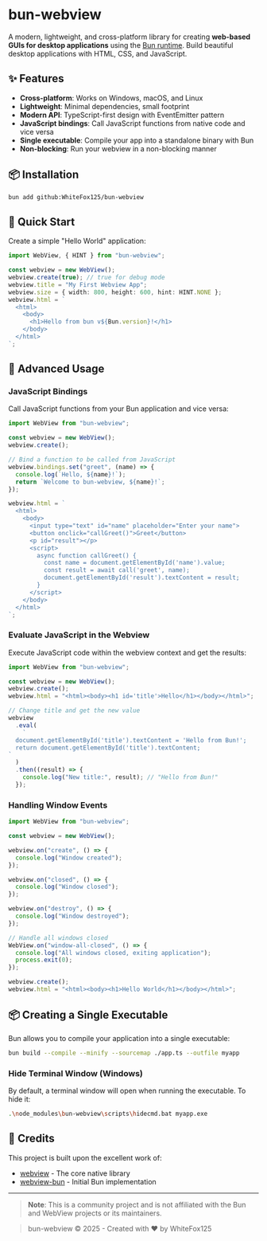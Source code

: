 # bun-webview

A modern, lightweight, and cross-platform library for creating **web-based GUIs for desktop applications** using the [Bun runtime](https://bun.sh). Build beautiful desktop applications with HTML, CSS, and JavaScript.

## ✨ Features

- **Cross-platform**: Works on Windows, macOS, and Linux
- **Lightweight**: Minimal dependencies, small footprint
- **Modern API**: TypeScript-first design with EventEmitter pattern
- **JavaScript bindings**: Call JavaScript functions from native code and vice versa
- **Single executable**: Compile your app into a standalone binary with Bun
- **Non-blocking**: Run your webview in a non-blocking manner

## 📦 Installation

```bash
bun add github:WhiteFox125/bun-webview
```

## 🚀 Quick Start

Create a simple "Hello World" application:

```typescript
import WebView, { HINT } from "bun-webview";

const webview = new WebView();
webview.create(true); // true for debug mode
webview.title = "My First Webview App";
webview.size = { width: 800, height: 600, hint: HINT.NONE };
webview.html = `
  <html>
    <body>
      <h1>Hello from bun v${Bun.version}!</h1>
    </body>
  </html>
`;
```

## 🔌 Advanced Usage

### JavaScript Bindings

Call JavaScript functions from your Bun application and vice versa:

```typescript
import WebView from "bun-webview";

const webview = new WebView();
webview.create();

// Bind a function to be called from JavaScript
webview.bindings.set("greet", (name) => {
  console.log(`Hello, ${name}!`);
  return `Welcome to bun-webview, ${name}!`;
});

webview.html = `
  <html>
    <body>
      <input type="text" id="name" placeholder="Enter your name">
      <button onclick="callGreet()">Greet</button>
      <p id="result"></p>
      <script>
        async function callGreet() {
          const name = document.getElementById('name').value;
          const result = await call('greet', name);
          document.getElementById('result').textContent = result;
        }
      </script>
    </body>
  </html>
`;
```

### Evaluate JavaScript in the Webview

Execute JavaScript code within the webview context and get the results:

```typescript
import WebView from "bun-webview";

const webview = new WebView();
webview.create();
webview.html = "<html><body><h1 id='title'>Hello</h1></body></html>";

// Change title and get the new value
webview
  .eval(
    `
  document.getElementById('title').textContent = 'Hello from Bun!';
  return document.getElementById('title').textContent;
`
  )
  .then((result) => {
    console.log("New title:", result); // "Hello from Bun!"
  });
```

### Handling Window Events

```typescript
import WebView from "bun-webview";

const webview = new WebView();

webview.on("create", () => {
  console.log("Window created");
});

webview.on("closed", () => {
  console.log("Window closed");
});

webview.on("destroy", () => {
  console.log("Window destroyed");
});

// Handle all windows closed
WebView.on("window-all-closed", () => {
  console.log("All windows closed, exiting application");
  process.exit(0);
});

webview.create();
webview.html = "<html><body><h1>Hello World</h1></body></html>";
```

## 📦 Creating a Single Executable

Bun allows you to compile your application into a single executable:

```bash
bun build --compile --minify --sourcemap ./app.ts --outfile myapp
```

### Hide Terminal Window (Windows)

By default, a terminal window will open when running the executable. To hide it:

```bash
.\node_modules\bun-webview\scripts\hidecmd.bat myapp.exe
```

## 🤝 Credits

This project is built upon the excellent work of:

- [webview](https://github.com/exoRift/webview) - The core native library
- [webview-bun](https://github.com/tr1ckydev/webview-bun) - Initial Bun implementation

---

> **Note**: This is a community project and is not affiliated with the Bun and WebView projects or its maintainers.

> bun-webview © 2025 - Created with ❤️ by WhiteFox125
